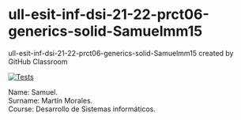 # ull-esit-inf-dsi-21-22-prct06-generics-solid-Samuelmm15
ull-esit-inf-dsi-21-22-prct06-generics-solid-Samuelmm15 created by GitHub Classroom

[![Tests](https://github.com/ULL-ESIT-INF-DSI-2122/ull-esit-inf-dsi-21-22-prct06-generics-solid-Samuelmm15/actions/workflows/tests.js.yml/badge.svg)](https://github.com/ULL-ESIT-INF-DSI-2122/ull-esit-inf-dsi-21-22-prct06-generics-solid-Samuelmm15/actions/workflows/tests.js.yml)

Name: Samuel. \
Surname: Martín Morales. \
Course: Desarrollo de Sistemas informáticos.
